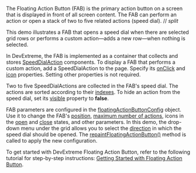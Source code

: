 The Floating Action Button (FAB) is the primary action button on a screen that is displayed in front of all screen content. The FAB can perform an action or open a stack of two to five related actions (speed dial).
// _split_

This demo illustrates a FAB that opens a speed dial when there are selected grid rows or performs a custom action&mdash;adds a new row&mdash;when nothing is selected.

In DevExtreme, the FAB is implemented as a container that collects and stores [SpeedDialAction][0] components. To display a FAB that performs a custom action, add a SpeedDialAction to the page. Specify its [onClick][1] and [icon][2] properties. Setting other properties is not required.

Two to five SpeedDialActions are collected in the FAB's speed dial. The actions are sorted according to their [indexes][3]. To hide an action from the speed dial, set its [visible][4] property to **false**.

FAB parameters are configured in the [floatingActionButtonConfig][5] object. Use it to change the FAB's [position][6], [maximum number of actions][7], icons in the [open][8] and [close][9] states, and other parameters. In this demo, the drop-down menu under the grid allows you to select the [direction][10] in which the speed dial should be opened. The [repaintFloatingActionButton()][11] method is called to apply the new configuration.

To get started with DevExtreme Floating Action Button, refer to the following tutorial for step-by-step instructions: [Getting Started with Floating Action Button](/Documentation/Guide/UI_Components/Floating_Action_Button/Getting_Started_with_Floating_Action_Button/).

[0]: /Documentation/ApiReference/UI_Components/dxSpeedDialAction/
[1]: /Documentation/ApiReference/UI_Components/dxSpeedDialAction/Configuration/#onClick
[2]: /Documentation/ApiReference/UI_Components/dxSpeedDialAction/Configuration/#icon
[3]: /Documentation/ApiReference/UI_Components/dxSpeedDialAction/Configuration/#index
[4]: /Documentation/ApiReference/UI_Components/dxSpeedDialAction/Configuration/#visible
[5]: /Documentation/ApiReference/Common/Object_Structures/globalConfig/floatingActionButtonConfig/
[6]: /Documentation/ApiReference/Common/Object_Structures/globalConfig/floatingActionButtonConfig/#position
[7]: /Documentation/ApiReference/Common/Object_Structures/globalConfig/floatingActionButtonConfig/#maxSpeedDialActionCount
[8]: /Documentation/ApiReference/Common/Object_Structures/globalConfig/floatingActionButtonConfig/#closeIcon
[9]: /Documentation/ApiReference/Common/Object_Structures/globalConfig/floatingActionButtonConfig/#icon
[10]: /Documentation/ApiReference/Common/Object_Structures/globalConfig/floatingActionButtonConfig/#direction
[11]: /Documentation/ApiReference/Common/utils/ui/#repaintFloatingActionButton
 